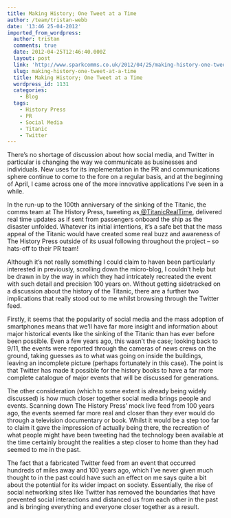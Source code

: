 ```yaml
---
title: Making History; One Tweet at a Time
author: /team/tristan-webb
date: '13:46 25-04-2012'
imported_from_wordpress:
  author: tristan
  comments: true
  date: 2012-04-25T12:46:40.000Z
  layout: post
  link: 'http://www.sparkcomms.co.uk/2012/04/25/making-history-one-tweet-at-a-time/'
  slug: making-history-one-tweet-at-a-time
  title: Making History; One Tweet at a Time
  wordpress_id: 1131
  categories:
    - Blog
  tags:
    - History Press
    - PR
    - Social Media
    - Titanic
    - Twitter
---
```


There’s no shortage of discussion about how social media, and Twitter in particular is changing the way we communicate as businesses and individuals. New uses for its implementation in the PR and communications sphere continue to come to the fore on a regular basis, and at the beginning of April, I came across one of the more innovative applications I’ve seen in a while.

In the run-up to the 100th anniversary of the sinking of the Titanic, the comms team at The History Press, tweeting as[ @TitanicRealTime](http://twitter.com/#!/TitanicRealTime), delivered real time updates as if sent from passengers onboard the ship as the disaster unfolded. Whatever its initial intentions, it’s a safe bet that the mass appeal of the Titanic would have created some real buzz and awareness of The History Press outside of its usual following throughout the project – so hats-off to their PR team!

Although it’s not really something I could claim to haven been particularly interested in previously, scrolling down the micro-blog, I couldn’t help but be drawn in by the way in which they had intricately recreated the event with such detail and precision 100 years on. Without getting sidetracked on a discussion about the history of the Titanic, there are a further two implications that really stood out to me whilst browsing through the Twitter feed.

Firstly, it seems that the popularity of social media and the mass adoption of smartphones means that we’ll have far more insight and information about major historical events like the sinking of the Titanic than has ever before been possible. Even a few years ago, this wasn’t the case; looking back to 9/11, the events were reported through the cameras of news crews on the ground, taking guesses as to what was going on inside the buildings, leaving an incomplete picture (perhaps fortunately in this case). The point is that Twitter has made it possible for the history books to have a far more complete catalogue of major events that will be discussed for generations.

The other consideration (which to some extent is already being widely discussed) is how much closer together social media brings people and events. Scanning down The History Press’ mock live feed from 100 years ago, the events seemed far more real and closer than they ever would do through a television documentary or book. Whilst it would be a step too far to claim it gave the impression of actually being there, the recreation of what people might have been tweeting had the technology been available at the time certainly brought the realities a step closer to home than they had seemed to me in the past.

The fact that a fabricated Twitter feed from an event that occurred hundreds of miles away and 100 years ago, which I’ve never given much thought to in the past could have such an effect on me says quite a bit about the potential for its wider impact on society. Essentially, the rise of social networking sites like Twitter has removed the boundaries that have prevented social interactions and distanced us from each other in the past and is bringing everything and everyone closer together as a result.
